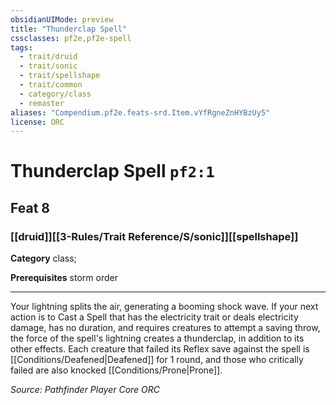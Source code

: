 ```yaml
---
obsidianUIMode: preview
title: "Thunderclap Spell"
cssclasses: pf2e,pf2e-spell
tags:
  - trait/druid
  - trait/sonic
  - trait/spellshape
  - trait/common
  - category/class
  - remaster
aliases: "Compendium.pf2e.feats-srd.Item.vYfRgneZnHYBzUy5"
license: ORC
---
```

# Thunderclap Spell `pf2:1`
## Feat 8
### [[druid]][[3-Rules/Trait Reference/S/sonic]][[spellshape]]

**Category** class; 



**Prerequisites** storm order
* * *
Your lightning splits the air, generating a booming shock wave. If your next action is to Cast a Spell that has the electricity trait or deals electricity damage, has no duration, and requires creatures to attempt a saving throw, the force of the spell's lightning creates a thunderclap, in addition to its other effects. Each creature that failed its Reflex save against the spell is [[Conditions/Deafened|Deafened]] for 1 round, and those who critically failed are also knocked [[Conditions/Prone|Prone]].

*Source: Pathfinder Player Core*
*ORC*
